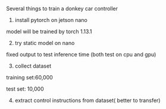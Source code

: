 


Several things to train a donkey car controller
1. install pytorch on jetson nano

model will be trained by torch  1.13.1

2. try static model on nano 

fixed output to test inference time (both test on cpu and gpu)


3. collect dataset

training set:60,000

test set: 10,000

4. extract control instructions from dataset( better to transfer)
